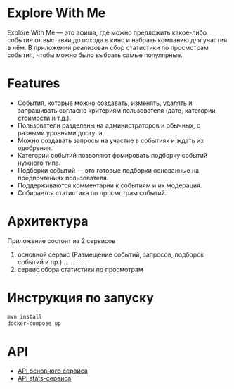 # Explore With Me

Explore With Me — это афиша, где можно предложить какое-либо событие от 
выставки до похода в кино и набрать компанию для участия в нём.
В приложении реализован сбор статистики по просмотрам события, чтобы можно
было выбрать самые популярные.


# Features

* События, которые можно создавать, изменять, удалять и запрашивать согласно критериям пользователя (дате, категории, стоимости и т.д.).
* Пользователи разделены на администраторов и обычных, с разными уровнями доступа.
* Можно создавать запросы на участие в событиях и ждать их одобрения.
* Категории событий позволяют фомировать подборку событий нужного типа.
* Подборки событий — это готовые подборки основанные на предпочтениях пользователя.
* Поддерживаются комментарии к событиям и их модерация.
* Собирается статистика по просмотрам событий.

# Архитектура

Приложение состоит из 2 сервисов
1) основной сервис (Размещение событий, запросов, подборок событий и пр.)
.............
2) сервис сбора статистики по просмотрам

# Инструкция по запуску 

```Bash
mvn install
docker-compose up
```

# API

- [API основного сервиса](https://github.com/oxana-khvatova/java-explore-with-me/blob/main/ewm-main-service-spec.json)
- [API stats-сервиса](https://github.com/oxana-khvatova/java-explore-with-me/blob/main/ewm-stats-service-spec.json)







